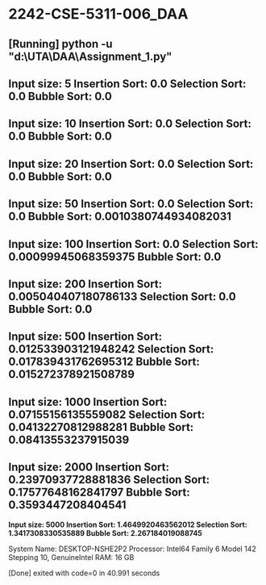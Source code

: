 # 2242-CSE-5311-006_DAA

[Running] python -u "d:\UTA\DAA\Assignment_1.py"
---------------------------
Input size: 5
Insertion Sort: 0.0
Selection Sort: 0.0
Bubble Sort: 0.0
---------------------------
Input size: 10
Insertion Sort: 0.0
Selection Sort: 0.0
Bubble Sort: 0.0
---------------------------
Input size: 20
Insertion Sort: 0.0
Selection Sort: 0.0
Bubble Sort: 0.0
---------------------------
Input size: 50
Insertion Sort: 0.0
Selection Sort: 0.0
Bubble Sort: 0.0010380744934082031
---------------------------
Input size: 100
Insertion Sort: 0.0
Selection Sort: 0.00099945068359375
Bubble Sort: 0.0
---------------------------
Input size: 200
Insertion Sort: 0.005040407180786133
Selection Sort: 0.0
Bubble Sort: 0.0
---------------------------
Input size: 500
Insertion Sort: 0.012533903121948242
Selection Sort: 0.017839431762695312
Bubble Sort: 0.015272378921508789
---------------------------
Input size: 1000
Insertion Sort: 0.07155156135559082
Selection Sort: 0.04132270812988281
Bubble Sort: 0.08413553237915039
---------------------------
Input size: 2000
Insertion Sort: 0.23970937728881836
Selection Sort: 0.17577648162841797
Bubble Sort: 0.3593447208404541
---------------------------
**Input size: 5000
Insertion Sort: 1.4649920463562012
Selection Sort: 1.3417308330535889
Bubble Sort: 2.267184019088745**

System Name: DESKTOP-NSHE2P2
Processor: Intel64 Family 6 Model 142 Stepping 10, GenuineIntel
RAM: 16 GB

[Done] exited with code=0 in 40.991 seconds


